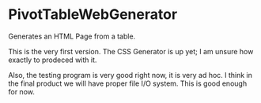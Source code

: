 # PivotTableWebGenerator
Generates an HTML Page from a table.

This is the very first version. The CSS Generator is up yet; I am unsure how exactly to prodeced with it.

Also, the testing program is very good right now, it is very ad hoc. I think in the final product we will have proper file I/O system.
This is good enough for now.
